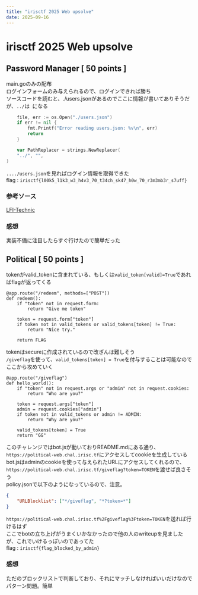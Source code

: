 ```yaml
---
title: "irisctf 2025 Web upsolve"
date: 2025-09-16
---
```


# irisctf 2025 Web upsolve

## Password Manager [ 50 points ]
main.goのみの配布<br>
ログインフォームのみ与えられるので、ログインできれば勝ち<br>
ソースコードを読むと、./users.jsonがあるのでここに情報が書いてありそうだが、`../`は` `になる
```go
	file, err := os.Open("./users.json")
	if err != nil {
		fmt.Printf("Error reading users.json: %v\n", err)
		return
	}

    var PathReplacer = strings.NewReplacer(
	"../", "",
)
```
`..../users.json`を見ればログイン情報を取得できた<br>
flag : `irisctf{l00k5_l1k3_w3_h4v3_70_t34ch_sk47_h0w_70_r3m3mb3r_s7uff}`

### 参考ソース
[LFI-Technic](https://github.com/swisskyrepo/PayloadsAllTheThings/blob/master/Directory%20Traversal/README.md#double-url-encoding)

### 感想
実装不備に注目したらすぐ行けたので簡単だった

## Political [ 50 points ]
tokenがvalid_tokenに含まれている、もしくは`valid_token[valid]=True`であればflagが返ってくる
```PY
@app.route("/redeem", methods=["POST"])
def redeem():
    if "token" not in request.form:
        return "Give me token"

    token = request.form["token"]
    if token not in valid_tokens or valid_tokens[token] != True:
        return "Nice try."

    return FLAG
```
tokenはsecureに作成されているので改ざんは難しそう<br>
`/giveflag`を使って、`valid_tokens[token] = True`を付与することは可能なのでここから攻めていく
```PY
@app.route("/giveflag")
def hello_world():
    if "token" not in request.args or "admin" not in request.cookies:
        return "Who are you?"

    token = request.args["token"]
    admin = request.cookies["admin"]
    if token not in valid_tokens or admin != ADMIN:
        return "Why are you?"

    valid_tokens[token] = True
    return "GG"
```
このチャレンジではbot.jsが動いておりREADME.mdにある通り、`https://political-web.chal.irisc.tf`にアクセスしてcookieを生成している<br>
bot.jsはadminのcookieを使って与えられたURLにアクセスしてくれるので、`https://political-web.chal.irisc.tf/giveflag?token=TOKEN`を渡せば良さそう<br>
policy.jsonで以下のようになっているので、注意。
```JSON
{
	"URLBlocklist": ["*/giveflag", "*?token=*"]
}
```
`https://political-web.chal.irisc.tf%2Fgiveflag%3Ftoken=TOKEN`を送れば行けるはず<br>
ここでbotの立ち上げがうまくいかなかったので他の人のwriteupを見ましたが、これでいけるっぽいのであってた<br>
flag : `irisctf{flag_blocked_by_admin}`

### 感想
ただのブロックリストで判断しており、それにマッチしなければいいだけなのでパターン問題。簡単